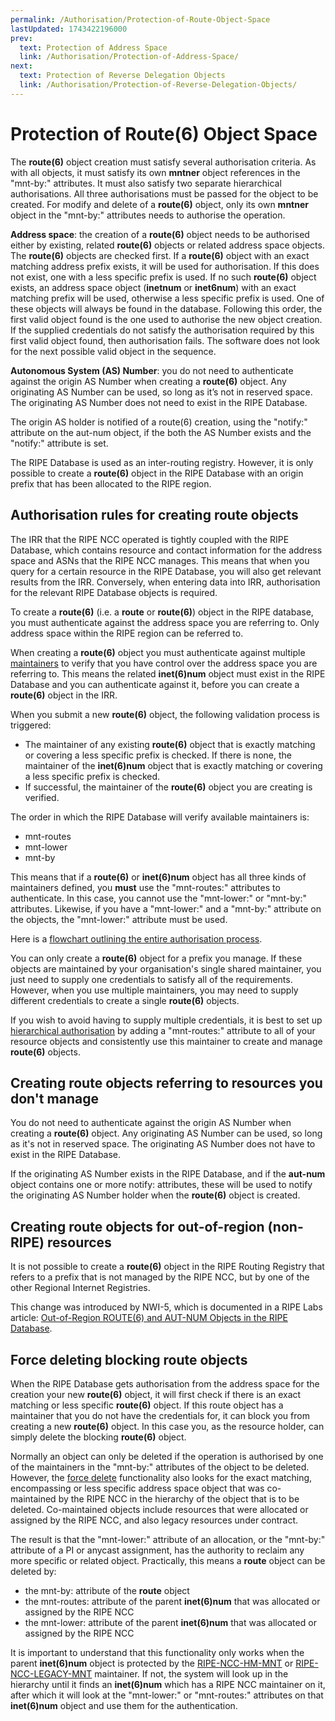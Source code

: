```yaml
---
permalink: /Authorisation/Protection-of-Route-Object-Space
lastUpdated: 1743422196000
prev:
  text: Protection of Address Space
  link: /Authorisation/Protection-of-Address-Space/
next:
  text: Protection of Reverse Delegation Objects
  link: /Authorisation/Protection-of-Reverse-Delegation-Objects/
---
```



# Protection of Route(6) Object Space


The **route(6)** object creation must satisfy several authorisation criteria. As with all objects, it must satisfy its own **mntner** object references in the "mnt-by:" attributes. It must also satisfy two separate hierarchical authorisations. All three authorisations must be passed for the object to be created. For modify and delete of a **route(6)** object, only its own **mntner** object in the "mnt-by:" attributes needs to authorise the operation.

**Address space**: the creation of a **route(6)** object needs to be authorised either by existing, related **route(6)** objects or related address space objects. The **route(6)** objects are checked first. If a **route(6)** object with an exact matching address prefix exists, it will be used for authorisation. If this does not exist, one with a less specific prefix is used. If no such **route(6)** object exists, an address space object (**inetnum** or **inet6num**) with an exact matching prefix will be used, otherwise a less specific prefix is used. One of these objects will always be found in the database. Following this order, the first valid object found is the one used to authorise the new object creation. If the supplied credentials do not satisfy the authorisation required by this first valid object found, then authorisation fails. The software does not look for the next possible valid object in the sequence.

**Autonomous System (AS) Number**: you do not need to authenticate against the origin AS Number when creating a **route(6)** object. Any originating AS Number can be used, so long as it’s not in reserved space. The originating AS Number does not need to exist in the RIPE Database.

The origin AS holder is notified of a route(6) creation, using the "notify:" attribute on the aut-num object, if the both the AS Number exists and the "notify:" attribute is set.

The RIPE Database is used as an inter-routing registry. However, it is only possible to create a **route(6)** object in the RIPE Database with an origin prefix that has been allocated to the RIPE region.


## Authorisation rules for creating route objects

The IRR that the RIPE NCC operated is tightly coupled with the RIPE Database, which contains resource and contact information for the address space and ASNs that the RIPE NCC manages. This means that when you query for a certain resource in the RIPE Database, you will also get relevant results from the IRR. Conversely, when entering data into IRR, authorisation for the relevant RIPE Database objects is required.

To create a **route(6)** (i.e. a **route** or **route(6)**) object in the RIPE database, you must authenticate against the address space you are referring to. Only address space within the RIPE region can be referred to.

When creating a **route(6)** object you must authenticate against multiple [maintainers](../Database-Support/Database-Security/#maintainers) to verify that you have control over the address space you are referring to. This means the related **inet(6)num** object must exist in the RIPE Database and you can authenticate against it, before you can create a **route(6)** object in the IRR.

When you submit a new **route(6)** object, the following validation process is triggered:

* The maintainer of any existing **route(6)** object that is exactly matching or covering a less specific prefix is checked. If there is none, the maintainer of the **inet(6)num** object that is exactly matching or covering a less specific prefix is checked.
* If successful, the maintainer of the **route(6)** object you are creating is verified.

The order in which the RIPE Database will verify available maintainers is:

* mnt-routes
* mnt-lower
* mnt-by

This means that if a **route(6)** or **inet(6)num** object has all three kinds of maintainers defined, you **must** use the "mnt-routes:" attributes to authenticate. In this case, you cannot use the "mnt-lower:" or "mnt-by:" attributes. Likewise, if you have a "mnt-lower:" and a "mnt-by:" attribute on the objects, the "mnt-lower:" attribute must be used.

Here is a [flowchart outlining the entire authorisation process](../Appendices/Appendix-D--Route-Object-Creation-Flowchart/#route-object-creation-flowchart).

You can only create a **route(6)** object for a prefix you manage. If these objects are maintained by your organisation's single shared maintainer, you just need to supply one credentials to satisfy all of the requirements. However, when you use multiple maintainers, you may need to supply different credentials to create a single **route(6)** objects.

If you wish to avoid having to supply multiple credentials, it is best to set up [hierarchical authorisation](../Database-Support/Database-Security/#maintainers) by adding a "mnt-routes:" attribute to all of your resource objects and consistently use this maintainer to create and manage **route(6)** objects.


## Creating route objects referring to resources you don't manage

You do not need to authenticate against the origin AS Number when creating a **route(6)** object. Any originating AS Number can be used, so long as it's not in reserved space. The originating AS Number does not have to exist in the RIPE Database.

If the originating AS Number exists in the RIPE Database, and if the **aut-num** object contains one or more notify: attributes, these will be used to notify the originating AS Number holder when the **route(6)** object is created.


## Creating route objects for out-of-region (non-RIPE) resources

It is not possible to create a **route(6)** object in the RIPE Routing Registry that refers to a prefix that is not managed by the RIPE NCC, but by one of the other Regional Internet Registries.

This change was introduced by NWI-5, which is documented in a RIPE Labs article: [Out-of-Region ROUTE(6) and AUT-NUM Objects in the RIPE Database](https://labs.ripe.net/author/denis/out-of-region-route6-and-aut-num-objects-in-the-ripe-database/).


## Force deleting blocking route objects

When the RIPE Database gets authorisation from the address space for the creation your new **route(6)** object, it will first check if there is an exact matching or less specific **route(6)** object. If this route object has a maintainer that you do not have the credentials for, it can block you from creating a new **route(6)** object. In this case you, as the resource holder, can simply delete the blocking **route(6)** object.

Normally an object can only be deleted if the operation is authorised by one of the maintainers in the "mnt-by:" attributes of the object to be deleted. However, the [force delete](../Authorisation/Force-Delete-Functionality/#force-delete-functionality) functionality also looks for the exact matching, encompassing or less specific address space object that was co-maintained by the RIPE NCC in the hierarchy of the object that is to be deleted. Co-maintained objects include resources that were allocated or assigned by the RIPE NCC, and also legacy resources under contract.

The result is that the "mnt-lower:" attribute of an allocation, or the "mnt-by:" attribute of a PI or anycast assignment, has the authority to reclaim any more specific or related object. Practically, this means a **route** object can be deleted by:

* the mnt-by: attribute of the **route** object
* the mnt-routes: attribute of the parent **inet(6)num** that was allocated or assigned by the RIPE NCC
* the mnt-lower: attribute of the parent **inet(6)num** that was allocated or assigned by the RIPE NCC

It is important to understand that this functionality only works when the parent **inet(6)num** object is protected by the [RIPE-NCC-HM-MNT](https://apps.db.ripe.net/db-web-ui/lookup?source=ripe&key=RIPE-NCC-HM-MNT&type=mntner) or [RIPE-NCC-LEGACY-MNT](https://apps.db.ripe.net/db-web-ui/lookup?source=ripe&key=RIPE-NCC-LEGACY-MNT&type=mntner) maintainer. If not, the system will look up in the hierarchy until it finds an **inet(6)num** which has a RIPE NCC maintainer on it, after which it will look at the "mnt-lower:" or "mnt-routes:" attributes on that **inet(6)num** object and use them for the authentication.
